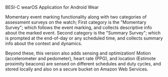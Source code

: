 BESI-C wearOS Application for Android Wear

Momentary event marking functionality along with two categories of assessment surveys on the watch; First category is the "Momentary Survey"; which follows the event marking, and collects descriptive info about the marked event. Second category is the "Summary Survey"; which is prompted at the end-of-day or any scheduled time, and collects summary info about the context and dynamics.

Beyond these, this version also adds sensing and optimization! Motion (accelerometer and pedometer), heart rate (PPG), and location (Estimote proximity beacons) are sensed on different schedules and duty cycles, and stored locally and also on a secure bucket on Amazon Web Services. 
